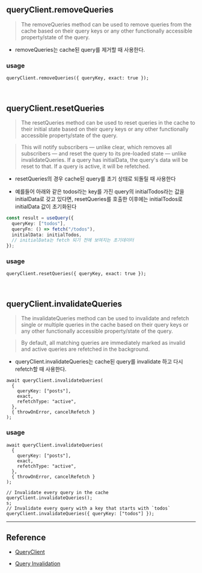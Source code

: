 ## queryClient.removeQueries

> The removeQueries method can be used to remove queries from the cache based on their query keys or any other functionally accessible property/state of the query.

- removeQueries는 cache된 query를 제거할 때 사용한다.

### usage

```tsx
queryClient.removeQueries({ queryKey, exact: true });
```

<br/>

## queryClient.resetQueries

> The resetQueries method can be used to reset queries in the cache to their initial state based on their query keys or any other functionally accessible property/state of the query.

> This will notify subscribers — unlike clear, which removes all subscribers — and reset the query to its pre-loaded state — unlike invalidateQueries. If a query has initialData, the query's data will be reset to that. If a query is active, it will be refetched.

- resetQueries의 경우 cache된 query를 초기 상태로 되돌릴 때 사용한다

- 예를들어 아래와 같은 todos라는 key를 가진 query의 initialTodos라는 값을 initialData로 갖고 있다면, resetQueries를 호출한 이후에는 initialTodos로 initialData 값이 초기화된다

```ts
const result = useQuery({
  queryKey: ["todos"],
  queryFn: () => fetch("/todos"),
  initialData: initialTodos,
  // initialData는 fetch 되기 전에 보여지는 초기데이터
});
```

### usage

```tsx
queryClient.resetQueries({ queryKey, exact: true });
```

<br/>

## queryClient.invalidateQueries

> The invalidateQueries method can be used to invalidate and refetch single or multiple queries in the cache based on their query keys or any other functionally accessible property/state of the query.

> By default, all matching queries are immediately marked as invalid and active queries are refetched in the background.

- queryClient.invalidateQueries는 cache된 query를 invalidate 하고 다시 refetch할 때 사용한다.

```tsx
await queryClient.invalidateQueries(
  {
    queryKey: ["posts"],
    exact,
    refetchType: "active",
  },
  { throwOnError, cancelRefetch }
);
```

### usage

```tsx
await queryClient.invalidateQueries(
  {
    queryKey: ["posts"],
    exact,
    refetchType: "active",
  },
  { throwOnError, cancelRefetch }
);

// Invalidate every query in the cache
queryClient.invalidateQueries();
s;
// Invalidate every query with a key that starts with `todos`
queryClient.invalidateQueries({ queryKey: ["todos"] });
```

---

## Reference

- [QueryClient](https://tanstack.com/query/v4/docs/react/reference/QueryClient)

- [Query Invalidation](https://tanstack.com/query/v4/docs/react/guides/query-invalidation)
